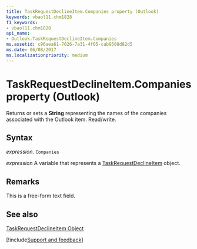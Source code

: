 ```yaml
---
title: TaskRequestDeclineItem.Companies property (Outlook)
keywords: vbaol11.chm1828
f1_keywords:
- vbaol11.chm1828
api_name:
- Outlook.TaskRequestDeclineItem.Companies
ms.assetid: c96aea61-7026-7a31-4f05-cab9508d82d5
ms.date: 06/08/2017
ms.localizationpriority: medium
---
```



# TaskRequestDeclineItem.Companies property (Outlook)

Returns or sets a **String** representing the names of the companies associated with the Outlook item. Read/write.


## Syntax

_expression_. `Companies`

_expression_ A variable that represents a [TaskRequestDeclineItem](Outlook.TaskRequestDeclineItem.md) object.


## Remarks

This is a free-form text field. 


## See also


[TaskRequestDeclineItem Object](Outlook.TaskRequestDeclineItem.md)

[!include[Support and feedback](~/includes/feedback-boilerplate.md)]